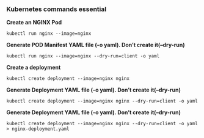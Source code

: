 ### Kubernetes commands essential ####

**Create an NGINX Pod**

``
kubectl run nginx --image=nginx
``

**Generate POD Manifest YAML file (-o yaml). Don’t create it(–dry-run)**

``
kubectl run nginx --image=nginx --dry-run=client -o yaml
``

**Create a deployment**

``
kubectl create deployment --image=nginx nginx
``

**Generate Deployment YAML file (-o yaml). Don’t create it(–dry-run)**

``
kubectl create deployment --image=nginx nginx --dry-run=client -o yaml
``

**Generate Deployment YAML file (-o yaml). Don’t create it(–dry-run)**

``
kubectl create deployment --image=nginx nginx --dry-run=client -o yaml > nginx-deployment.yaml
``